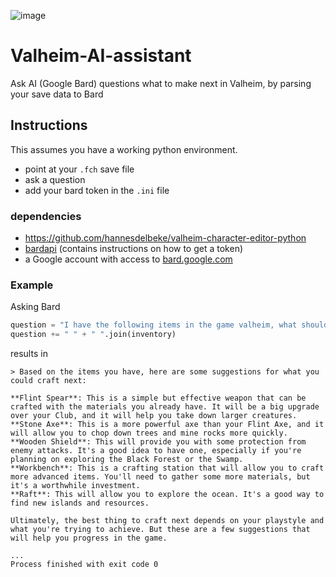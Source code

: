 ![image](https://github.com/hannesdelbeke/Valheim-AI-assistant/assets/3758308/750607ec-c725-4895-8694-9eea2073b664)

# Valheim-AI-assistant
Ask AI (Google Bard) questions what to make next in Valheim, by parsing your save data to Bard

## Instructions
This assumes you have a working python environment.
- point at your `.fch` save file
- ask a question
- add your bard token in the `.ini` file

### dependencies
- https://github.com/hannesdelbeke/valheim-character-editor-python
- [bardapi](https://github.com/dsdanielpark/Bard-API) (contains instructions on how to get a token)
- a Google account with access to [bard.google.com](https://bard.google.com/)

### Example
Asking Bard
```python
question = "I have the following items in the game valheim, what should i make next?"
question += " " + " ".join(inventory)
```
results in 
```
> Based on the items you have, here are some suggestions for what you could craft next:

**Flint Spear**: This is a simple but effective weapon that can be crafted with the materials you already have. It will be a big upgrade over your Club, and it will help you take down larger creatures.  
**Stone Axe**: This is a more powerful axe than your Flint Axe, and it will allow you to chop down trees and mine rocks more quickly.  
**Wooden Shield**: This will provide you with some protection from enemy attacks. It's a good idea to have one, especially if you're planning on exploring the Black Forest or the Swamp.  
**Workbench**: This is a crafting station that will allow you to craft more advanced items. You'll need to gather some more materials, but it's a worthwhile investment.  
**Raft**: This will allow you to explore the ocean. It's a good way to find new islands and resources.  

Ultimately, the best thing to craft next depends on your playstyle and what you're trying to achieve. But these are a few suggestions that will help you progress in the game.

...
Process finished with exit code 0  
```


